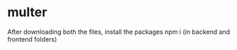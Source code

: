 # multer
After downloading both the files, install the packages
npm i (in backend and frontend folders)
